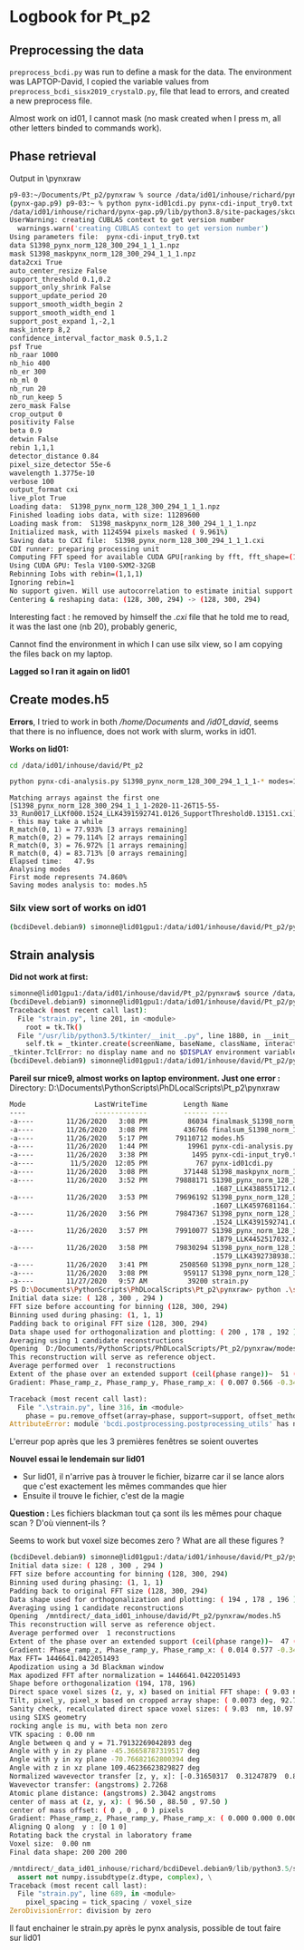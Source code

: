 # Logbook for Pt_p2

## Preprocessing the data

`preprocess_bcdi.py` was run to define a mask for the data. The environment was LAPTOP-David, I copied the variable values from `preprocess_bcdi_sisx2019_crystalD.py`, file that lead to errors, and created a new preprocess file.

Almost work on id01, I cannot mask (no mask created when I press m, all other letters binded to commands work).


## Phase retrieval

 Output in \pynxraw

```bash
p9-03:~/Documents/Pt_p2/pynxraw % source /data/id01/inhouse/richard/pynx-gap.p9/bin/activate
(pynx-gap.p9) p9-03:~ % python pynx-id01cdi.py pynx-cdi-input_try0.txt 
/data/id01/inhouse/richard/pynx-gap.p9/lib/python3.8/site-packages/skcuda/cublas.py:284:
UserWarning: creating CUBLAS context to get version number
  warnings.warn('creating CUBLAS context to get version number')
Using parameters file:  pynx-cdi-input_try0.txt
data S1398_pynx_norm_128_300_294_1_1_1.npz
mask S1398_maskpynx_norm_128_300_294_1_1_1.npz
data2cxi True
auto_center_resize False
support_threshold 0.1,0.2
support_only_shrink False
support_update_period 20
support_smooth_width_begin 2
support_smooth_width_end 1
support_post_expand 1,-2,1
mask_interp 8,2
confidence_interval_factor_mask 0.5,1.2
psf True
nb_raar 1000
nb_hio 400
nb_er 300
nb_ml 0
nb_run 20
nb_run_keep 5
zero_mask False
crop_output 0
positivity False
beta 0.9
detwin False
rebin 1,1,1
detector_distance 0.84
pixel_size_detector 55e-6
wavelength 1.3775e-10
verbose 100
output_format cxi
live_plot True
Loading data:  S1398_pynx_norm_128_300_294_1_1_1.npz
Finished loading iobs data, with size: 11289600
Loading mask from:  S1398_maskpynx_norm_128_300_294_1_1_1.npz
Initialized mask, with 1124594 pixels masked ( 9.961%)
Saving data to CXI file:  S1398_pynx_norm_128_300_294_1_1_1.cxi
CDI runner: preparing processing unit
Computing FFT speed for available CUDA GPU[ranking by fft, fft_shape=(16, 400, 400)]: Tesla V100-SXM2-32GB: 32256Mb ,1499.26 Gflop/s
Using CUDA GPU: Tesla V100-SXM2-32GB
Rebinning Iobs with rebin=(1,1,1)
Ignoring rebin=1
No support given. Will use autocorrelation to estimate initial support
Centering & reshaping data: (128, 300, 294) -> (128, 300, 294)
```

Interesting fact : he removed by himself the *.cxi* file that he told me to read, it was the last one (nb 20), probably generic,

Cannot find the environment in which I can use silx view, so I am copying the files back on my laptop.

**Lagged so I ran it again on lid01**

## Create modes.h5

**Errors**, I tried to work in both */home/Documents* and */id01_david*, seems that there is no influence, does not work with slurm, works in id01.

**Works on lid01:**

````bash
cd /data/id01/inhouse/david/Pt_p2

python pynx-cdi-analysis.py S1398_pynx_norm_128_300_294_1_1_1-* modes=1
````

````
Matching arrays against the first one [S1398_pynx_norm_128_300_294_1_1_1-2020-11-26T15-55-33_Run0017_LLKf000.1524_LLK4391592741.0126_SupportThreshold0.13151.cxi] - this may take a while
R_match(0, 1) = 77.933% [3 arrays remaining]
R_match(0, 2) = 79.114% [2 arrays remaining]
R_match(0, 3) = 76.972% [1 arrays remaining]
R_match(0, 4) = 83.713% [0 arrays remaining]
Elapsed time:   47.9s
Analysing modes
First mode represents 74.860%
Saving modes analysis to: modes.h5
````

### Silx view sort of works on id01

````bash
(bcdiDevel.debian9) simonne@lid01gpu1:/data/id01/inhouse/david/Pt_p2/pynxraw$ silx view modes.h5
````

## Strain analysis

**Did not work at first:**

````bash
simonne@lid01gpu1:/data/id01/inhouse/david/Pt_p2/pynxraw$ source /data/id01/inhouse/richard/bcdiDevel.debian9/bin/activate
(bcdiDevel.debian9) simonne@lid01gpu1:/data/id01/inhouse/david/Pt_p2/pynxraw$ python strain.py 
Traceback (most recent call last):
  File "strain.py", line 201, in <module>
    root = tk.Tk()
  File "/usr/lib/python3.5/tkinter/__init__.py", line 1880, in __init__
    self.tk = _tkinter.create(screenName, baseName, className, interactive, wantobjects, useTk, sync, use)
_tkinter.TclError: no display name and no $DISPLAY environment variable
(bcdiDevel.debian9) simonne@lid01gpu1:/data/id01/inhouse/david/Pt_p2/pynxraw`
````
**Pareil sur rnice9, almost works on laptop environment. Just one error :**
Directory: D:\Documents\PythonScripts\PhDLocalScripts\Pt_p2\pynxraw

````bash
Mode                 LastWriteTime         Length Name
----                 -------------         ------ ----
-a----        11/26/2020   3:08 PM          86034 finalmask_S1398_norm_128_300_294_1_1_1.png
-a----        11/26/2020   3:08 PM         436766 finalsum_S1398_norm_128_300_294_1_1_1.png
-a----        11/26/2020   5:17 PM       79110712 modes.h5
-a----        11/26/2020   1:44 PM          19961 pynx-cdi-analysis.py
-a----        11/26/2020   3:38 PM           1495 pynx-cdi-input_try0.txt
-a----         11/5/2020  12:05 PM            767 pynx-id01cdi.py
-a----        11/26/2020   3:08 PM         371448 S1398_maskpynx_norm_128_300_294_1_1_1.npz
-a----        11/26/2020   3:52 PM       79888171 S1398_pynx_norm_128_300_294_1_1_1-2020-11-26T15-51-52_Run0013_LLKf000
                                                  .1687_LLK4388551712.0361_SupportThreshold0.12811.cxi
-a----        11/26/2020   3:53 PM       79696192 S1398_pynx_norm_128_300_294_1_1_1-2020-11-26T15-52-43_Run0014_LLKf000
                                                  .1607_LLK4597681164.7415_SupportThreshold0.13668.cxi
-a----        11/26/2020   3:56 PM       79847367 S1398_pynx_norm_128_300_294_1_1_1-2020-11-26T15-55-33_Run0017_LLKf000
                                                  .1524_LLK4391592741.0126_SupportThreshold0.13151.cxi
-a----        11/26/2020   3:57 PM       79910077 S1398_pynx_norm_128_300_294_1_1_1-2020-11-26T15-56-24_Run0018_LLKf000
                                                  .1879_LLK4452517032.6233_SupportThreshold0.12824.cxi
-a----        11/26/2020   3:58 PM       79830294 S1398_pynx_norm_128_300_294_1_1_1-2020-11-26T15-57-15_Run0019_LLKf000
                                                  .1579_LLK4392738938.3316_SupportThreshold0.12829.cxi
-a----        11/26/2020   3:41 PM        2508560 S1398_pynx_norm_128_300_294_1_1_1.cxi
-a----        11/26/2020   3:08 PM         959117 S1398_pynx_norm_128_300_294_1_1_1.npz
-a----        11/27/2020   9:57 AM          39200 strain.py
PS D:\Documents\PythonScripts\PhDLocalScripts\Pt_p2\pynxraw> python .\strain.py
Initial data size: ( 128 , 300 , 294 )
FFT size before accounting for binning (128, 300, 294)
Binning used during phasing: (1, 1, 1)
Padding back to original FFT size (128, 300, 294)
Data shape used for orthogonalization and plotting: ( 200 , 178 , 192 )
Averaging using 1 candidate reconstructions
Opening  D:/Documents/PythonScripts/PhDLocalScripts/Pt_p2/pynxraw/modes.h5
This reconstruction will serve as reference object.
Average performed over  1 reconstructions
Extent of the phase over an extended support (ceil(phase range))~  51 (rad)
Gradient: Phase_ramp_z, Phase_ramp_y, Phase_ramp_x: ( 0.007 0.566 -0.345 ) rad
````
````python
Traceback (most recent call last):
  File ".\strain.py", line 316, in <module>
    phase = pu.remove_offset(array=phase, support=support, offset_method=offset_method, user_offset=phase_offset,
AttributeError: module 'bcdi.postprocessing.postprocessing_utils' has no attribute 'remove_offset'
````

L'erreur pop après que les 3 premières fenêtres se soient ouvertes

**Nouvel essai le lendemain sur lid01**

* Sur lid01, il n'arrive pas à trouver le fichier, bizarre car il se lance alors que c'est exactement les mêmes commandes que hier
* Ensuite il trouve le fichier, c'est de la magie

**Question :** Les fichiers blackman tout ça sont ils les mêmes pour chaque scan ? D'où viennent-ils ?

Seems to work but voxel size becomes zero ? What are all these figures ?

````bash
(bcdiDevel.debian9) simonne@lid01gpu1:/data/id01/inhouse/david/Pt_p2/pynxraw$ python strain.py 
Initial data size: ( 128 , 300 , 294 )
FFT size before accounting for binning (128, 300, 294)
Binning used during phasing: (1, 1, 1)
Padding back to original FFT size (128, 300, 294)
Data shape used for orthogonalization and plotting: ( 194 , 178 , 196 )
Averaging using 1 candidate reconstructions
Opening  /mntdirect/_data_id01_inhouse/david/Pt_p2/pynxraw/modes.h5
This reconstruction will serve as reference object.
Average performed over  1 reconstructions
Extent of the phase over an extended support (ceil(phase range))~  47 (rad)
Gradient: Phase_ramp_z, Phase_ramp_y, Phase_ramp_x: ( 0.014 0.577 -0.346 ) rad
Max FFT= 1446641.0422051493
Apodization using a 3d Blackman window
Max apodized FFT after normalization = 1446641.0422051493
Shape before orthogonalization (194, 178, 196)
Direct space voxel sizes (z, y, x) based on initial FFT shape: ( 9.03 nm, 10.97 nm, 12.10 nm )
Tilt, pixel_y, pixel_x based on cropped array shape: ( 0.0073 deg, 92.70 um, 82.50 um)
Sanity check, recalculated direct space voxel sizes: ( 9.03  nm, 10.97 nm, 12.10 nm )
using SIXS geometry
rocking angle is mu, with beta non zero
VTK spacing : 0.00 nm
Angle between q and y = 71.79132269042893 deg
Angle with y in zy plane -45.36658787319517 deg
Angle with y in xy plane -70.76682162800394 deg
Angle with z in xz plane 109.46236623829827 deg
Normalized wavevector transfer [z, y, x]: [-0.31650317  0.31247879  0.89564655]
Wavevector transfer: (angstroms) 2.7268
Atomic plane distance: (angstroms) 2.3042 angstroms
center of mass at (z, y, x): ( 96.50 , 88.50 , 97.50 )
center of mass offset: ( 0 , 0 , 0 ) pixels
Gradient: Phase_ramp_z, Phase_ramp_y, Phase_ramp_x: ( 0.000 0.000 0.000 ) rad
Aligning Q along  y : [0 1 0]
Rotating back the crystal in laboratory frame
Voxel size:  0.00 nm
Final data shape: 200 200 200
````
````python
/mntdirect/_data_id01_inhouse/richard/bcdiDevel.debian9/lib/python3.5/site-packages/vtk/util/numpy_support.py:137: FutureWarning: Conversion of the second argument of issubdtype from `complex` to `np.complexfloating` is deprecated. In future, it will be treated as `np.complex128 == np.dtype(complex).type`.
  assert not numpy.issubdtype(z.dtype, complex), \
Traceback (most recent call last):
  File "strain.py", line 689, in <module>
    pixel_spacing = tick_spacing / voxel_size
ZeroDivisionError: division by zero
````

Il faut enchainer le strain.py après le pynx analysis, possible de tout faire sur lid01